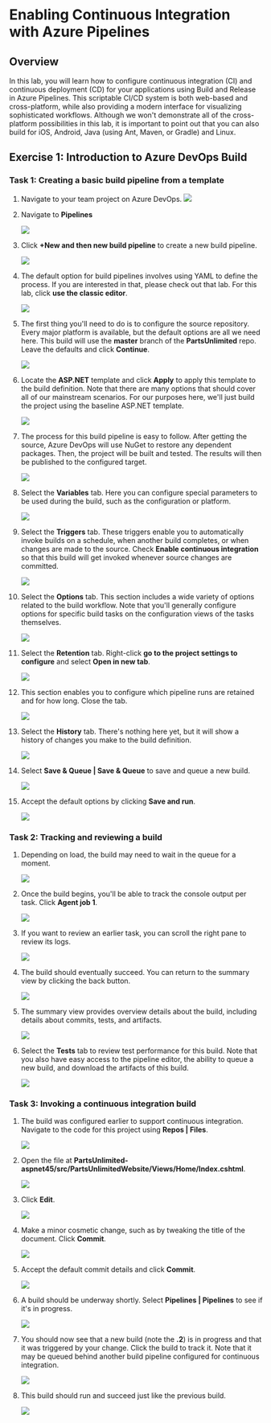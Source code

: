 # Enabling Continuous Integration with Azure Pipelines

## Overview ##

In this lab, you will learn how to configure continuous integration (CI) and continuous deployment (CD) for your applications using Build and Release in Azure Pipelines. This scriptable CI/CD system is both web-based and cross-platform, while also providing a modern interface for visualizing sophisticated workflows. Although we won't demonstrate all of the cross-platform possibilities in this lab, it is important to point out that you can also build for iOS, Android, Java (using Ant, Maven, or Gradle) and Linux.

<a name="Exercise1"></a>
## Exercise 1: Introduction to Azure DevOps Build ##

<a name="Ex1Task1"></a>
### Task 1: Creating a basic build pipeline from a template ###

1. Navigate to your team project on Azure DevOps.
    <kbd>
    <img src="images/028.png"/>
    </kbd>

1. Navigate to **Pipelines**

    <kbd>
    <img src="images/001.png"/>
    </kbd>

1. Click **+New and then new build pipeline** to create a new build pipeline.

    <kbd>
    <img src="images/00.png"/>
    </kbd>

1. The default option for build pipelines involves using YAML to define the process. If you are interested in that, please check out that lab. For this lab, click **use the classic editor**.
    
    <kbd>
    <img src="images/002.png"/>
    </kbd>
   

1. The first thing you'll need to do is to configure the source repository. Every major platform is available, but the default options are all we need here. This build will use the **master** branch of the **PartsUnlimited** repo. Leave the defaults and click **Continue**.

    <kbd>
    <img src="images/003.png"/>
    </kbd>

1. Locate the **ASP.NET** template and click **Apply** to apply this template to the build definition. Note that there are many options that should cover all of our mainstream scenarios. For our purposes here, we'll just build the project using the baseline ASP.NET template.

    <kbd>
    <img src="images/004.png"/>
    </kbd>  

1. The process for this build pipeline is easy to follow. After getting the source, Azure DevOps will use NuGet to restore any dependent packages. Then, the project will be built and tested. The results will then be published to the configured target.

    <kbd>
    <img src="images/005.png"/>
    </kbd>

1. Select the **Variables** tab. Here you can configure special parameters to be used during the build, such as the configuration or platform.

    <kbd>
    <img src="images/006.png"/>
    </kbd>

1. Select the **Triggers** tab. These triggers enable you to automatically invoke builds on a schedule, when another build completes, or when changes are made to the source. Check **Enable continuous integration** so that this build will get invoked whenever source changes are committed.

    <kbd>
    <img src="images/007.png"/>
    </kbd>

1. Select the **Options** tab. This section includes a wide variety of options related to the build workflow. Note that you'll generally configure options for specific build tasks on the configuration views of the tasks themselves.
    
    <kbd>
    <img src="images/008.png"/>
    </kbd>
   

1. Select the **Retention** tab. Right-click **go to the project settings to configure** and select **Open in new tab**.
      
    <kbd>
    <img src="images/009.png"/>
    </kbd>
    

1. This section enables you to configure which pipeline runs are retained and for how long. Close the tab.

    <kbd>
    <img src="images/010.png"/>
    </kbd>

1. Select the **History** tab. There's nothing here yet, but it will show a history of changes you make to the build definition.

    <kbd>
    <img src="images/011.png"/>
    </kbd>


1. Select **Save & Queue | Save & Queue** to save and queue a new build.

    <kbd>
    <img src="images/012.png"/>
    </kbd>

1. Accept the default options by clicking **Save and run**.

    <kbd>
    <img src="images/013.png"/>
    </kbd>

<a name="Ex1Task2"></a>
### Task 2: Tracking and reviewing a build ###

1. Depending on load, the build may need to wait in the queue for a moment.

    <kbd>
    <img src="images/014.png"/>
    </kbd>


1. Once the build begins, you'll be able to track the console output per task. Click **Agent job 1**.

    <kbd>
    <img src="images/015.png"/>
    </kbd>

1. If you want to review an earlier task, you can scroll the right pane to review its logs.

    <kbd>
    <img src="images/016.png"/>
    </kbd>


1. The build should eventually succeed. You can return to the summary view by clicking the back button.
     
    <kbd>
    <img src="images/017.png"/>
    </kbd>

1. The summary view provides overview details about the build, including details about commits, tests, and artifacts.

    <kbd>
    <img src="images/018.png"/>
    </kbd>


1. Select the **Tests** tab to review test performance for this build. Note that you also have easy access to the pipeline editor, the ability to queue a new build, and download the artifacts of this build.

    <kbd>
    <img src="images/019.png"/>
    </kbd>

<a name="Ex1Task3"></a>
### Task 3: Invoking a continuous integration build ###

1. The build was configured earlier to support continuous integration. Navigate to the code for this project using **Repos | Files**.

    <kbd>
    <img src="images/020.png"/>
    </kbd>


1. Open the file at **PartsUnlimited-aspnet45/src/PartsUnlimitedWebsite/Views/Home/Index.cshtml**.

    <kbd>
    <img src="images/021.png"/>
    </kbd>

1. Click **Edit**.

    <kbd>
    <img src="images/022.png"/>
    </kbd>
    
1. Make a minor cosmetic change, such as by tweaking the title of the document. Click **Commit**.

    <kbd>
    <img src="images/023.png"/>
    </kbd>

1. Accept the default commit details and click **Commit**.

    <kbd>
    <img src="images/024.png"/>
    </kbd>

1. A build should be underway shortly. Select **Pipelines | Pipelines** to see if it's in progress.
   
    <kbd>
    <img src="images/025.png"/>
    </kbd>

1. You should now see that a new build (note the **.2**) is in progress and that it was triggered by your change. Click the build to track it. Note that it may be queued behind another build pipeline configured for continuous integration.

    <kbd>
    <img src="images/026.png"/>
    </kbd>

1. This build should run and succeed just like the previous build.

    <kbd>
    <img src="images/027.png"/>
    </kbd>
